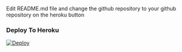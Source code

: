 Edit README.md file and change the github repository to your github repository on the heroku button

### Deploy To Heroku
[![Deploy](https://www.herokucdn.com/deploy/button.svg)](https://www.heroku.com/deploy?template=https://github.com/username/repository)
